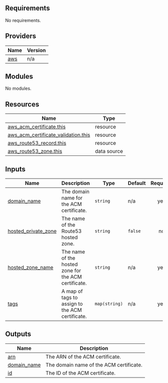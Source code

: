 ## Requirements

No requirements.

## Providers

| Name | Version |
|------|---------|
| <a name="provider_aws"></a> [aws](#provider\_aws) | n/a |

## Modules

No modules.

## Resources

| Name | Type |
|------|------|
| [aws_acm_certificate.this](https://registry.terraform.io/providers/hashicorp/aws/latest/docs/resources/acm_certificate) | resource |
| [aws_acm_certificate_validation.this](https://registry.terraform.io/providers/hashicorp/aws/latest/docs/resources/acm_certificate_validation) | resource |
| [aws_route53_record.this](https://registry.terraform.io/providers/hashicorp/aws/latest/docs/resources/route53_record) | resource |
| [aws_route53_zone.this](https://registry.terraform.io/providers/hashicorp/aws/latest/docs/data-sources/route53_zone) | data source |

## Inputs

| Name | Description | Type | Default | Required |
|------|-------------|------|---------|:--------:|
| <a name="input_domain_name"></a> [domain\_name](#input\_domain\_name) | The domain name for the ACM certificate. | `string` | n/a | yes |
| <a name="input_hosted_private_zone"></a> [hosted\_private\_zone](#input\_hosted\_private\_zone) | The name of the Route53 hosted zone. | `string` | `false` | no |
| <a name="input_hosted_zone_name"></a> [hosted\_zone\_name](#input\_hosted\_zone\_name) | The name of the hosted zone for the ACM certificate. | `string` | n/a | yes |
| <a name="input_tags"></a> [tags](#input\_tags) | A map of tags to assign to the ACM certificate. | `map(string)` | n/a | yes |

## Outputs

| Name | Description |
|------|-------------|
| <a name="output_arn"></a> [arn](#output\_arn) | The ARN of the ACM certificate. |
| <a name="output_domain_name"></a> [domain\_name](#output\_domain\_name) | The domain name of the ACM certificate. |
| <a name="output_id"></a> [id](#output\_id) | The ID of the ACM certificate. |
